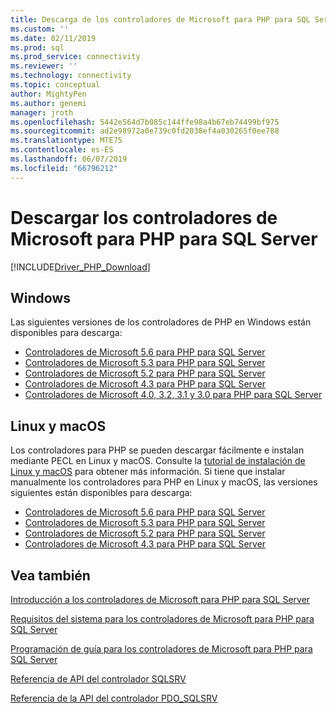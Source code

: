 ```yaml
---
title: Descarga de los controladores de Microsoft para PHP para SQL Server | Microsoft Docs
ms.custom: ''
ms.date: 02/11/2019
ms.prod: sql
ms.prod_service: connectivity
ms.reviewer: ''
ms.technology: connectivity
ms.topic: conceptual
author: MightyPen
ms.author: genemi
manager: jroth
ms.openlocfilehash: 5442e564d7b085c144ffe98a4b67eb74499bf975
ms.sourcegitcommit: ad2e98972a0e739c0fd2038ef4a030265f0ee788
ms.translationtype: MTE75
ms.contentlocale: es-ES
ms.lasthandoff: 06/07/2019
ms.locfileid: "66796212"
---
```

# <a name="download-the-microsoft-drivers-for-php-for-sql-server"></a>Descargar los controladores de Microsoft para PHP para SQL Server

[!INCLUDE[Driver_PHP_Download](../../includes/driver_php_download.md)]

## <a name="windows"></a>Windows

Las siguientes versiones de los controladores de PHP en Windows están disponibles para descarga:

- [Controladores de Microsoft 5.6 para PHP para SQL Server](https://www.microsoft.com/download/details.aspx?id=57916)
- [Controladores de Microsoft 5.3 para PHP para SQL Server](https://www.microsoft.com/download/details.aspx?id=57163)
- [Controladores de Microsoft 5.2 para PHP para SQL Server](https://www.microsoft.com/download/details.aspx?id=56729)
- [Controladores de Microsoft 4.3 para PHP para SQL Server](https://www.microsoft.com/download/details.aspx?id=55642)
- [Controladores de Microsoft 4.0, 3.2, 3.1 y 3.0 para PHP para SQL Server](https://www.microsoft.com/download/details.aspx?id=20098)

## <a name="linux-and-macos"></a>Linux y macOS

Los controladores para PHP se pueden descargar fácilmente e instalan mediante PECL en Linux y macOS. Consulte la [tutorial de instalación de Linux y macOS](installation-tutorial-linux-mac.md) para obtener más información. Si tiene que instalar manualmente los controladores para PHP en Linux y macOS, las versiones siguientes están disponibles para descarga:

- [Controladores de Microsoft 5.6 para PHP para SQL Server](https://github.com/Microsoft/msphpsql/releases/tag/v5.6.0)
- [Controladores de Microsoft 5.3 para PHP para SQL Server](https://github.com/Microsoft/msphpsql/releases/tag/v5.3.0)
- [Controladores de Microsoft 5.2 para PHP para SQL Server](https://github.com/Microsoft/msphpsql/releases/tag/v5.2.0)
- [Controladores de Microsoft 4.3 para PHP para SQL Server](https://github.com/Microsoft/msphpsql/releases/tag/v4.3.0)

## <a name="see-also"></a>Vea también

[Introducción a los controladores de Microsoft para PHP para SQL Server](getting-started-with-the-php-sql-driver.md)

[Requisitos del sistema para los controladores de Microsoft para PHP para SQL Server](system-requirements-for-the-php-sql-driver.md)

[Programación de guía para los controladores de Microsoft para PHP para SQL Server](programming-guide-for-php-sql-driver.md)

[Referencia de API del controlador SQLSRV](sqlsrv-driver-api-reference.md)

[Referencia de la API del controlador PDO_SQLSRV](pdo-sqlsrv-driver-reference.md)
